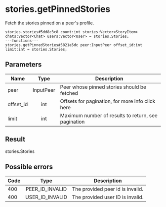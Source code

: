 # stories.getPinnedStories
Fetch the stories pinned on a peer's profile.

```
stories.stories#5dd8c3c8 count:int stories:Vector<StoryItem> chats:Vector<Chat> users:Vector<User> = stories.Stories;
---functions---
stories.getPinnedStories#5821a5dc peer:InputPeer offset_id:int limit:int = stories.Stories;
```

## Parameters
| Name | Type | Description |
| ---- | :----: | ----------- |
| peer | InputPeer | Peer whose pinned stories should be fetched |
| offset_id | int | Offsets for pagination, for more info click here |
| limit | int | Maximum number of results to return, see pagination |


## Result
stories.Stories

## Possible errors
| Code | Type | Description |
| ---- | :----: | ----------- |
| 400 | PEER_ID_INVALID | The provided peer id is invalid. |
| 400 | USER_ID_INVALID | The provided user ID is invalid. |

